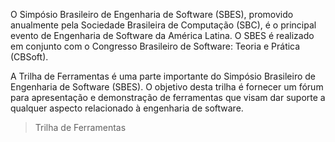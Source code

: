 O Simpósio Brasileiro de Engenharia de Software (SBES), promovido anualmente pela Sociedade Brasileira de Computação (SBC), é o principal evento de Engenharia de Software da América Latina. O SBES é realizado em conjunto com o Congresso Brasileiro de Software: Teoria e Prática (CBSoft). 

A Trilha de Ferramentas é uma parte importante do Simpósio Brasileiro de Engenharia de Software (SBES). O objetivo desta trilha é fornecer um fórum para apresentação e demonstração de ferramentas que visam dar suporte a qualquer aspecto relacionado à engenharia de software.

> Trilha de Ferramentas